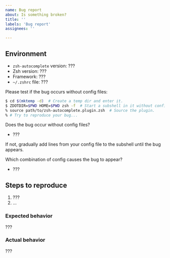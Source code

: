 ```yaml
---
name: Bug report
about: Is something broken?
title: ''
labels: 'Bug report'
assignees: ''

---
```


## Environment
* `zsh-autocomplete` version: ???<!-- Paste the raw commit hash here. GitHub will link it. -->
* Zsh version: ???<!-- 5.3 or later should work, but I test with the latest version only. -->
* Framework: ??? <!-- Oh My Zsh, Prezto, Zimfw… or just "none" -->
* `~/.zshrc` file: ??? <!-- Link to your `~/.zshrc` file, if you have it online. -->

Please test if the bug occurs without config files:
```zsh
$ cd $(mktemp -d)  # Create a temp dir and enter it.
$ ZDOTDIR=$PWD HOME=$PWD zsh -f  # Start a subshell in it without config files.
% source path/to/zsh-autocomplete.plugin.zsh  # Source the plugin.
% # Try to reproduce your bug...
```
Does the bug occur without config files?
* ???<!-- Write your answer here. -->

If not, gradually add lines from your config file to the subshell until the bug appears.

Which combination of config causes the bug to appear?
* ???<!-- Write your answer here. -->

## Steps to reproduce
<!-- How can I reproduce the bug?
If I cannot reproduce it, then I cannot test it and thus cannot fix it.
Please provide concrete steps: -->
1. ???
2. ...

### Expected behavior
???<!-- What did you expect to happen? Why? -->

### Actual behavior
???<!-- What actually happened? Why is this a problem? -->
